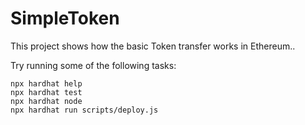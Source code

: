 # SimpleToken

This project shows how the basic Token transfer works in Ethereum..

Try running some of the following tasks:

```shell
npx hardhat help
npx hardhat test
npx hardhat node
npx hardhat run scripts/deploy.js
```
